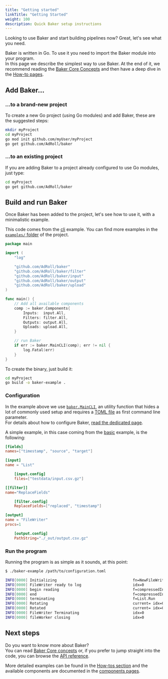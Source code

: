 ```yaml
---
title: "Getting started"
linkTitle: "Getting Started"
weight: 100
description: Quick Baker setup instructions
---
```


Looking to use Baker and start building pipelines now? Great, let's see what you need.

Baker is written in Go. To use it you need to import the Baker module into your program.  
In this page we describe the simplest way to use Baker. At the end of it, we recommend reading the
[Baker Core Concepts](/docs/core-concepts/) and then have a deep dive in the
[How-to pages](/docs/how-tos/).

## Add Baker...

### ...to a brand-new project

To create a new Go project (using Go modules) and add Baker, these are the suggested steps:

```sh
mkdir myProject
cd myProject
go mod init github.com/myUser/myProject
go get github.com/AdRoll/baker
```

### ...to an existing project

If you are adding Baker to a project already configured to use Go modules, just type:

```sh
cd myProject
go get github.com/AdRoll/baker
```

## Build and run Baker

Once Baker has been added to the project, let's see how to use it, with a minimalistic example.

This code comes from the [cli](https://github.com/AdRoll/baker/tree/main/examples/cli)
example. You can find more examples in the
[`examples/` folder](https://github.com/AdRoll/baker/tree/main/examples/) of the project.

```go
package main

import (
    "log"

    "github.com/AdRoll/baker"
    "github.com/AdRoll/baker/filter"
    "github.com/AdRoll/baker/input"
    "github.com/AdRoll/baker/output"
    "github.com/AdRoll/baker/upload"
)

func main() {
    // Add all available components
    comp := baker.Components{
        Inputs:  input.All,
        Filters: filter.All,
        Outputs: output.All,
        Uploads: upload.All,
    }

    // run Baker
    if err := baker.MainCLI(comp); err != nil {
        log.Fatal(err)
    }
}
```

To create the binary, just build it:

```sh
cd myProject
go build -o baker-example .
```

### Configuration

In the example above we use [`baker.MainCLI`](https://pkg.go.dev/github.com/AdRoll/baker#MainCLI),
an utility function that hides a lot of commonly used setup and requires a
[TOML file](https://github.com/toml-lang/toml) as first command line parameter.  
For details about how to configure Baker,
[read the dedicated page](http://localhost:1313/docs/how-tos/pipeline_configuration/).

A simple example, in this case coming from the
[basic](https://github.com/AdRoll/baker/tree/main/examples/basic/main.go) example, is the following:

```toml
[fields]
names=["timestamp", "source", "target"]

[input]
name = "List"

	[input.config]
	files=["testdata/input.csv.gz"]

[[filter]]
name="ReplaceFields"

	[filter.config]
	ReplaceFields=["replaced", "timestamp"]

[output]
name = "FileWriter"
procs=1

	[output.config]
	PathString="./_out/output.csv.gz"
```

### Run the program

Running the program is as simple as it sounds, at this point:

```sh
$ ./baker-example /path/to/configuration.toml

INFO[0000] Initializing                                  fn=NewFileWriter idx=0
INFO[0000] FileWriter ready to log                       idx=0
INFO[0000] begin reading                                 f=compressedInput.parseFile fn=testdata/input.csv.gz
INFO[0000] end                                           f=compressedInput.parseFile fn=testdata/input.csv.gz
INFO[0000] terminating                                   f=List.Run
INFO[0000] Rotating                                      current= idx=0
INFO[0000] Rotated                                       current= idx=0
INFO[0000] FileWriter Terminating                        idx=0
INFO[0000] fileWorker closing                            idx=0
```

## Next steps

Do you want to know more about Baker?  
You can read [Baker Core concepts](/docs/core-concepts/) or, if you prefer to jump straight into
the code, you can browse the [API reference](https://pkg.go.dev/github.com/AdRoll/baker).

More detailed examples can be found in the [How-tos section](/docs/how-tos/) and the available
components are documented in the [components pages](/docs/components/).
